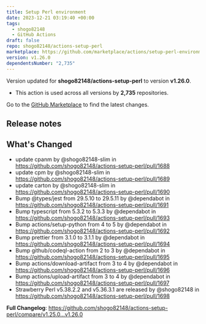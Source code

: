 ```yaml
---
title: Setup Perl environment
date: 2023-12-21 03:19:40 +00:00
tags:
  - shogo82148
  - GitHub Actions
draft: false
repo: shogo82148/actions-setup-perl
marketplace: https://github.com/marketplace/actions/setup-perl-environment
version: v1.26.0
dependentsNumber: "2,735"
---
```



Version updated for **shogo82148/actions-setup-perl** to version **v1.26.0**.
- This action is used across all versions by **2,735** repositories.

Go to the [GitHub Marketplace](https://github.com/marketplace/actions/setup-perl-environment) to find the latest changes.

## Release notes

## What's Changed
* update cpanm by @shogo82148-slim in https://github.com/shogo82148/actions-setup-perl/pull/1688
* update cpm by @shogo82148-slim in https://github.com/shogo82148/actions-setup-perl/pull/1689
* update carton by @shogo82148-slim in https://github.com/shogo82148/actions-setup-perl/pull/1690
* Bump @types/jest from 29.5.10 to 29.5.11 by @dependabot in https://github.com/shogo82148/actions-setup-perl/pull/1691
* Bump typescript from 5.3.2 to 5.3.3 by @dependabot in https://github.com/shogo82148/actions-setup-perl/pull/1693
* Bump actions/setup-python from 4 to 5 by @dependabot in https://github.com/shogo82148/actions-setup-perl/pull/1692
* Bump prettier from 3.1.0 to 3.1.1 by @dependabot in https://github.com/shogo82148/actions-setup-perl/pull/1694
* Bump github/codeql-action from 2 to 3 by @dependabot in https://github.com/shogo82148/actions-setup-perl/pull/1695
* Bump actions/download-artifact from 3 to 4 by @dependabot in https://github.com/shogo82148/actions-setup-perl/pull/1696
* Bump actions/upload-artifact from 3 to 4 by @dependabot in https://github.com/shogo82148/actions-setup-perl/pull/1697
* Strawberry Perl v5.38.2.2 and v5.36.3.1 are released by @shogo82148 in https://github.com/shogo82148/actions-setup-perl/pull/1698


**Full Changelog**: https://github.com/shogo82148/actions-setup-perl/compare/v1.25.0...v1.26.0
